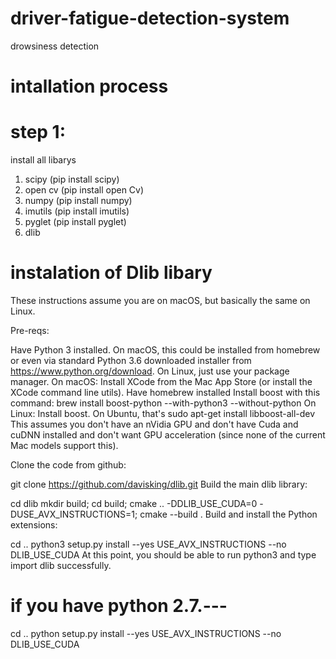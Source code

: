 # driver-fatigue-detection-system
drowsiness detection

# intallation process

# step 1:
 install all libarys 
1) scipy  (pip install scipy)
2) open cv (pip install open Cv)
3) numpy (pip install numpy)
4) imutils (pip install imutils)
5) pyglet (pip install pyglet)
6) dlib 
# instalation of Dlib libary 
These instructions assume you are on macOS, but basically the same on Linux.

Pre-reqs:

Have Python 3 installed. On macOS, this could be installed from homebrew or even via standard Python 3.6 downloaded installer from https://www.python.org/download. On Linux, just use your package manager.
On macOS:
Install XCode from the Mac App Store (or install the XCode command line utils).
Have homebrew installed
Install boost with this command: brew install boost-python --with-python3 --without-python
On Linux:
Install boost. On Ubuntu, that's sudo apt-get install libboost-all-dev
This assumes you don't have an nVidia GPU and don't have Cuda and cuDNN installed and don't want GPU acceleration (since none of the current Mac models support this).

Clone the code from github:

git clone https://github.com/davisking/dlib.git
Build the main dlib library:

cd dlib
mkdir build; cd build; cmake .. -DDLIB_USE_CUDA=0 -DUSE_AVX_INSTRUCTIONS=1; cmake --build .
Build and install the Python extensions:

cd ..
python3 setup.py install --yes USE_AVX_INSTRUCTIONS --no DLIB_USE_CUDA
At this point, you should be able to run python3 and type import dlib successfully.

# if you have python 2.7.---
cd ..
python setup.py install --yes USE_AVX_INSTRUCTIONS --no DLIB_USE_CUDA






